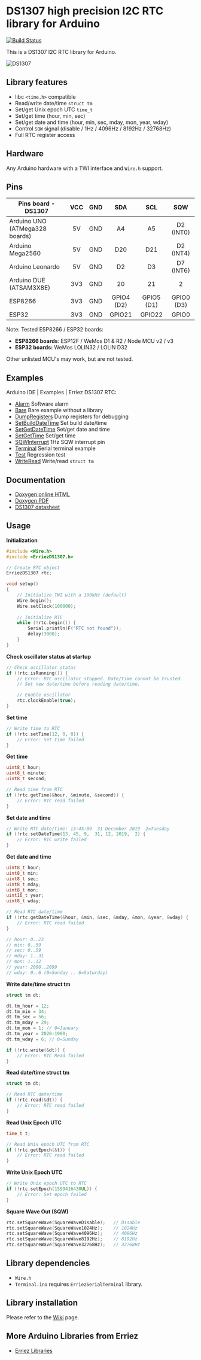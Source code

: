# DS1307 high precision I2C RTC library for Arduino

[![Build Status](https://travis-ci.org/Erriez/ErriezDS1307.svg?branch=master)](https://travis-ci.org/Erriez/ErriezDS1307)

This is a DS1307 I2C RTC library for Arduino.

![DS1307](https://raw.githubusercontent.com/Erriez/ErriezDS1307/master/extras/DS1307.png)

## Library features

* libc `<time.h>` compatible
* Read/write date/time `struct tm`
* Set/get Unix epoch UTC `time_t`
* Set/get time (hour, min, sec)
* Set/get date and time (hour, min, sec, mday, mon, year, wday)
* Control `SQW` signal (disable / 1Hz / 4096Hz / 8192Hz / 32768Hz)
* Full RTC register access

## Hardware

Any Arduino hardware with a TWI interface and `Wire.h` support.

## Pins

| Pins board - DS1307            | VCC  | GND  |    SDA     |    SCL     |    SQW     |
| ------------------------------ | :--: | :--: | :--------: | :--------: | :--------: |
| Arduino UNO (ATMega328 boards) |  5V  | GND  |     A4     |     A5     | D2 (INT0)  |
| Arduino Mega2560               |  5V  | GND  |    D20     |    D21     | D2 (INT4)  |
| Arduino Leonardo               |  5V  | GND  |     D2     |     D3     | D7 (INT6)  |
| Arduino DUE (ATSAM3X8E)        | 3V3  | GND  |     20     |     21     |     2      |
| ESP8266                        | 3V3  | GND  | GPIO4 (D2) | GPIO5 (D1) | GPIO0 (D3) |
| ESP32                          | 3V3  | GND  |   GPIO21   |   GPIO22   |   GPIO0    |

Note: Tested ESP8266 / ESP32 boards:

* **ESP8266 boards**: ESP12F / WeMos D1 & R2 / Node MCU v2 / v3
* **ESP32 boards:** WeMos LOLIN32 / LOLIN D32

Other unlisted MCU's may work, but are not tested.

## Examples

Arduino IDE | Examples | Erriez DS1307 RTC:

* [Alarm](https://github.com/Erriez/ErriezDS1307/blob/master/examples/ErriezDS1307Alarm/ErriezDS1307Alarm.ino) Software alarm
* [Bare](https://github.com/Erriez/ErriezDS1307/blob/master/examples/ErriezDS1307Bare/ErriezDS1307Bare.ino) Bare example without a library
* [DumpRegisters](https://github.com/Erriez/ErriezDS1307/blob/master/examples/ErriezDS1307DumpRegisters/ErriezDS1307DumpRegisters.ino) Dump registers for debugging
* [SetBuildDateTime](https://github.com/Erriez/ErriezDS1307/blob/master/examples/ErriezDS1307SetBuildDateTime/ErriezDS1307SetBuildDateTime.ino) Set build date/time
* [SetGetDateTime](https://github.com/Erriez/ErriezDS1307/blob/master/examples/ErriezDS1307SetGetDateTime/ErriezDS1307SetGetDateTime.ino) Set/get date and time
* [SetGetTime](https://github.com/Erriez/ErriezDS1307/blob/master/examples/ErriezDS1307SetGetTime/ErriezDS1307SetGetTime.ino) Set/get time
* [SQWInterrupt](https://github.com/Erriez/ErriezDS1307/blob/master/examples/ErriezDS1307SQWInterrupt/ErriezDS1307SQWInterrupt.ino) 1Hz SQW interrupt pin
* [Terminal](https://github.com/Erriez/ErriezDS1307/blob/master/examples/ErriezDS1307Terminal/ErriezDS1307Terminal.ino) Serial terminal example
* [Test](https://github.com/Erriez/ErriezDS1307/blob/master/examples/ErriezDS1307Test/ErriezDS1307Test.ino) Regression test
* [WriteRead](https://github.com/Erriez/ErriezDS1307/blob/master/examples/ErriezDS1307WriteRead/ErriezDS1307WriteRead.ino) Write/read `struct tm`

## Documentation

* [Doxygen online HTML](https://erriez.github.io/ErriezDS1307)
* [Doxygen PDF](https://github.com/Erriez/ErriezDS1307/blob/master/ErriezDS1307.pdf)
* [DS1307 datasheet](https://github.com/Erriez/ErriezDS1307/blob/master/extras/DS1307.pdf)


## Usage

**Initialization**

```c++
#include <Wire.h>
#include <ErriezDS1307.h>

// Create RTC object
ErriezDS1307 rtc;

void setup()
{
    // Initialize TWI with a 100kHz (default)
    Wire.begin();
    Wire.setClock(100000);
    
    // Initialize RTC
    while (!rtc.begin()) {
        Serial.println(F("RTC not found"));
        delay(3000);
    }
}
```

**Check oscillator status at startup**

```c++
// Check oscillator status
if (!rtc.isRunning()) {
    // Error: RTC oscillator stopped. Date/time cannot be trusted. 
    // Set new date/time before reading date/time.

    // Enable oscillator
    rtc.clockEnable(true);
}
```

**Set time**

```c++
// Write time to RTC
if (!rtc.setTime(12, 0, 0)) {
    // Error: Set time failed
}
```

**Get time**

```c++
uint8_t hour;
uint8_t minute;
uint8_t second;

// Read time from RTC
if (!rtc.getTime(&hour, &minute, &second)) {
    // Error: RTC read failed
}
```

**Set date and time**

```c++
// Write RTC date/time: 13:45:09  31 December 2019  2=Tuesday
if (!rtc.setDateTime(13, 45, 9,  31, 12, 2019,  2) {
    // Error: RTC write failed
}
```

**Get date and time**

```c++
uint8_t hour;
uint8_t min;
uint8_t sec;
uint8_t mday;
uint8_t mon;
uint16_t year;
uint8_t wday;

// Read RTC date/time
if (!rtc.getDateTime(&hour, &min, &sec, &mday, &mon, &year, &wday) {
    // Error: RTC read failed
}

// hour: 0..23
// min: 0..59
// sec: 0..59
// mday: 1..31
// mon: 1..12
// year: 2000..2099
// wday: 0..6 (0=Sunday .. 6=Saturday)
```

**Write date/time struct tm**

```c++
struct tm dt;

dt.tm_hour = 12;
dt.tm_min = 34;
dt.tm_sec = 56;
dt.tm_mday = 29;
dt.tm_mon = 1; // 0=January
dt.tm_year = 2020-1900;
dt.tm_wday = 6; // 0=Sunday

if (!rtc.write(&dt)) {
    // Error: RTC Read failed
}
```

**Read date/time struct tm**

```c++
struct tm dt;

// Read RTC date/time
if (!rtc.read(&dt)) {
    // Error: RTC read failed
}
```

**Read Unix Epoch UTC**

```c++
time_t t;

// Read Unix epoch UTC from RTC
if (!rtc.getEpoch(&t)) {
    // Error: RTC read failed
}
```

**Write Unix Epoch UTC**

```c++
// Write Unix epoch UTC to RTC
if (!rtc.setEpoch(1599416430UL)) {
    // Error: Set epoch failed
}
```

**Square Wave Out (SQW)**

```c++
rtc.setSquareWave(SquareWaveDisable);	// Disable
rtc.setSquareWave(SquareWave1024Hz);	// 1024Hz
rtc.setSquareWave(SquareWave4096Hz);	// 4096Hz
rtc.setSquareWave(SquareWave8192Hz);	// 8192Hz
rtc.setSquareWave(SquareWave32768Hz);	// 32768Hz
```


## Library dependencies

* `Wire.h`
* `Terminal.ino` requires `ErriezSerialTerminal` library.


## Library installation

Please refer to the [Wiki](https://github.com/Erriez/ErriezArduinoLibraries/wiki) page.


## More Arduino Libraries from Erriez

* [Erriez Libraries](https://github.com/Erriez/ErriezArduinoLibraries)
